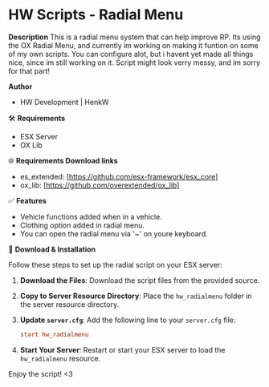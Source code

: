 # HW Scripts - Radial Menu

**Description**
This is a radial menu system that can help improve RP.
Its using the OX Radial Menu, and currently im working on making it funtion on some of my own scripts.
You can configure alot, but i havent yet made all things nice, since im still working on it.
Script might look verry messy, and im sorry for that part!


**Author**
- HW Development | HenkW

🛠 **Requirements**
- ESX Server
- OX Lib

🌐 **Requirements Download links**
- es_extended: [https://github.com/esx-framework/esx_core]
- ox_lib: [https://github.com/overextended/ox_lib]

✅ **Features**
- Vehicle functions added when in a vehicle.
- Clothing option added in radial menu.
- You can open the radial menu via '~' on youre keyboard.

🔧 **Download & Installation**

Follow these steps to set up the radial script on your ESX server:

1. **Download the Files**: Download the script files from the provided source.

2. **Copy to Server Resource Directory**: Place the `hw_radialmenu` folder in the server resource directory.

3. **Update `server.cfg`**: Add the following line to your `server.cfg` file:

    ```cfg
    start hw_radialmenu
    ```

4. **Start Your Server**: Restart or start your ESX server to load the `hw_radialmenu` resource.

Enjoy the script! <3
